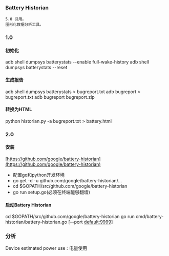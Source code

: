 ### Battery Historian

    5.0 引用。
    图形化数据分析工具。


### 1.0
#### 初始化

adb shell dumpsys batterystats --enable full-wake-history
adb shell dumpsys batterystats --reset

#### 生成报告

adb shell dumpsys batterystats > bugreport.txt
adb bugreport > bugreport.txt
adb bugreport bugreport.zip

#### 转换为HTML

python historian.py -a bugreport.txt > battery.html

### 2.0

#### 安装

[https://github.com/google/battery-historian](https://github.com/google/battery-historian)
* 配置go和python开发环境
* go get -d -u github.com/google/battery-historian/...
* cd $GOPATH/src/github.com/google/battery-historian
* go run setup.go(必须在终端能够翻墙)

#### 启动Battery Historian

cd $GOPATH/src/github.com/google/battery-historian
go run cmd/battery-historian/battery-historian.go [--port <default:9999>]


### 分析

Device estimated power use : 电量使用
